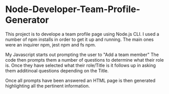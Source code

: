 # Node-Developer-Team-Profile-Generator

This project is to develope a team profile page using Node.js CLI. I used a number of npm installs in order to get it up and running. The main ones were an inquirer npm, jest npm and fs npm.

My Javascript starts out prompting the user to "Add a team member" The code then prompts them a number of questions to determine what their role is. Once they have selected what their role/Title is it follows up in asking them additinoal questions depending on the Title.

Once all prompts have been answered an HTML page is then generated highlighting all the pertinent information.
